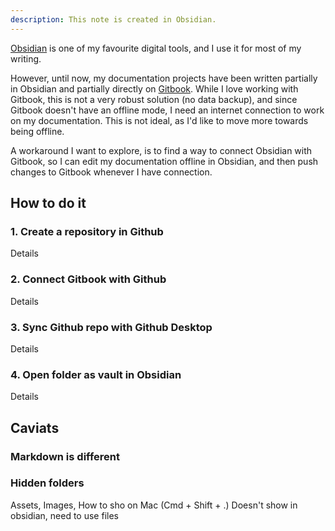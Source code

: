 ```yaml
---
description: This note is created in Obsidian.
---
```


[Obsidian](https://obsidian.md) is one of my favourite digital tools, and I use it for most of my writing. 

However, until now, my documentation projects have been written partially in Obsidian and partially directly on [Gitbook](https://gitbook.com). While I love working with Gitbook, this is not a very robust solution (no data backup), and since Gitbook doesn't have an offline mode, I need an internet connection to work on my documentation. This is not ideal, as I'd like to move more towards being offline.

A workaround I want to explore, is to find a way to connect Obsidian with Gitbook, so I can edit my documentation offline in Obsidian, and then push changes to Gitbook whenever I have connection.

## How to do it

### 1. Create a repository in Github
Details
### 2. Connect Gitbook with Github
Details
### 3. Sync Github repo with Github Desktop
Details
### 4. Open folder as vault in Obsidian
Details

## Caviats
### Markdown is different

### Hidden folders
Assets, Images, How to sho on Mac (Cmd + Shift + .)
Doesn't show in obsidian, need to use files



